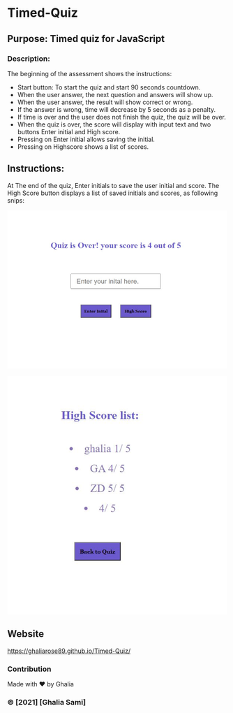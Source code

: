 # Timed-Quiz

## Purpose: Timed quiz for JavaScript 

### Description: 
The beginning of the assessment shows the instructions:
* Start button: To start the quiz and start 90 seconds countdown.
* When the user answer, the next question and answers will show up.
* When the user answer, the result will show correct or wrong.
* If the answer is wrong, time will decrease by 5 seconds as a penalty.
* If time is over and the user does not finish the quiz, the quiz will be over.
* When the quiz is over, the score will display with input text and two buttons Enter initial and High score.
* Pressing on Enter initial allows saving the initial.
* Pressing on Highscore shows a list of scores.

## Instructions:
At The end of the quiz, Enter initials to save the user initial and score. 
The High Score button displays a list of saved initials and scores, 
as  following snips:

![ScreenShot](./assets/Pictures/Capture1.JPG)

![ScreenShot](./assets/Pictures/Capture2.jpg) 






## Website
  https://ghaliarose89.github.io/Timed-Quiz/


### Contribution
Made with ❤️️ by Ghalia


### ©️ [2021] [Ghalia Sami]
